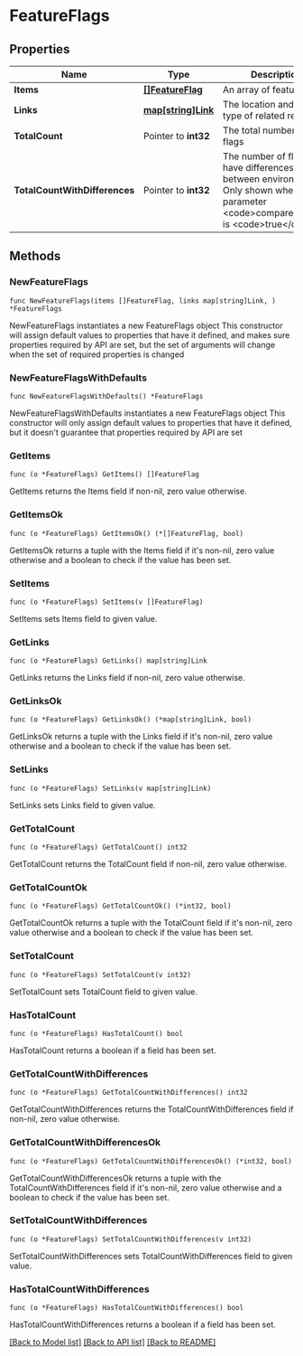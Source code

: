 # FeatureFlags

## Properties

Name | Type | Description | Notes
------------ | ------------- | ------------- | -------------
**Items** | [**[]FeatureFlag**](FeatureFlag.md) | An array of feature flags | 
**Links** | [**map[string]Link**](Link.md) | The location and content type of related resources | 
**TotalCount** | Pointer to **int32** | The total number of flags | [optional] 
**TotalCountWithDifferences** | Pointer to **int32** | The number of flags that have differences between environments. Only shown when query parameter &lt;code&gt;compare&lt;/code&gt; is &lt;code&gt;true&lt;/code&gt;. | [optional] 

## Methods

### NewFeatureFlags

`func NewFeatureFlags(items []FeatureFlag, links map[string]Link, ) *FeatureFlags`

NewFeatureFlags instantiates a new FeatureFlags object
This constructor will assign default values to properties that have it defined,
and makes sure properties required by API are set, but the set of arguments
will change when the set of required properties is changed

### NewFeatureFlagsWithDefaults

`func NewFeatureFlagsWithDefaults() *FeatureFlags`

NewFeatureFlagsWithDefaults instantiates a new FeatureFlags object
This constructor will only assign default values to properties that have it defined,
but it doesn't guarantee that properties required by API are set

### GetItems

`func (o *FeatureFlags) GetItems() []FeatureFlag`

GetItems returns the Items field if non-nil, zero value otherwise.

### GetItemsOk

`func (o *FeatureFlags) GetItemsOk() (*[]FeatureFlag, bool)`

GetItemsOk returns a tuple with the Items field if it's non-nil, zero value otherwise
and a boolean to check if the value has been set.

### SetItems

`func (o *FeatureFlags) SetItems(v []FeatureFlag)`

SetItems sets Items field to given value.


### GetLinks

`func (o *FeatureFlags) GetLinks() map[string]Link`

GetLinks returns the Links field if non-nil, zero value otherwise.

### GetLinksOk

`func (o *FeatureFlags) GetLinksOk() (*map[string]Link, bool)`

GetLinksOk returns a tuple with the Links field if it's non-nil, zero value otherwise
and a boolean to check if the value has been set.

### SetLinks

`func (o *FeatureFlags) SetLinks(v map[string]Link)`

SetLinks sets Links field to given value.


### GetTotalCount

`func (o *FeatureFlags) GetTotalCount() int32`

GetTotalCount returns the TotalCount field if non-nil, zero value otherwise.

### GetTotalCountOk

`func (o *FeatureFlags) GetTotalCountOk() (*int32, bool)`

GetTotalCountOk returns a tuple with the TotalCount field if it's non-nil, zero value otherwise
and a boolean to check if the value has been set.

### SetTotalCount

`func (o *FeatureFlags) SetTotalCount(v int32)`

SetTotalCount sets TotalCount field to given value.

### HasTotalCount

`func (o *FeatureFlags) HasTotalCount() bool`

HasTotalCount returns a boolean if a field has been set.

### GetTotalCountWithDifferences

`func (o *FeatureFlags) GetTotalCountWithDifferences() int32`

GetTotalCountWithDifferences returns the TotalCountWithDifferences field if non-nil, zero value otherwise.

### GetTotalCountWithDifferencesOk

`func (o *FeatureFlags) GetTotalCountWithDifferencesOk() (*int32, bool)`

GetTotalCountWithDifferencesOk returns a tuple with the TotalCountWithDifferences field if it's non-nil, zero value otherwise
and a boolean to check if the value has been set.

### SetTotalCountWithDifferences

`func (o *FeatureFlags) SetTotalCountWithDifferences(v int32)`

SetTotalCountWithDifferences sets TotalCountWithDifferences field to given value.

### HasTotalCountWithDifferences

`func (o *FeatureFlags) HasTotalCountWithDifferences() bool`

HasTotalCountWithDifferences returns a boolean if a field has been set.


[[Back to Model list]](../README.md#documentation-for-models) [[Back to API list]](../README.md#documentation-for-api-endpoints) [[Back to README]](../README.md)


